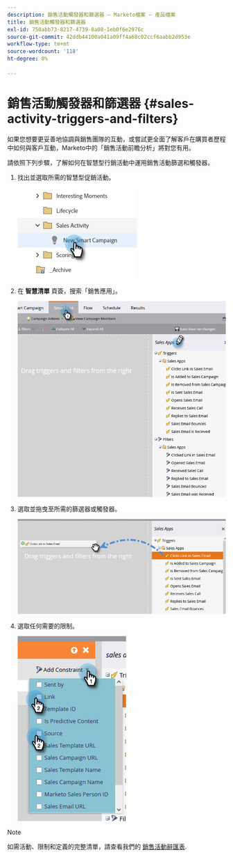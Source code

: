 ```yaml
---
description: 銷售活動觸發器和篩選器 — Marketo檔案 — 產品檔案
title: 銷售活動觸發器和篩選器
exl-id: 750abb73-8217-4739-8a08-1eb0f6e2976c
source-git-commit: 42ddb44100a041a09ff4a68c02ccf6aabb2d953e
workflow-type: tm+mt
source-wordcount: '118'
ht-degree: 0%

---
```


# 銷售活動觸發器和篩選器 {#sales-activity-triggers-and-filters}

如果您想要更妥善地協調與銷售團隊的互動，或嘗試更全面了解客戶在購買者歷程中如何與客戶互動，Marketo中的「銷售活動前瞻分析」將對您有用。

請依照下列步驟，了解如何在智慧型行銷活動中運用銷售活動篩選和觸發器。

1. 找出並選取所需的智慧型促銷活動。

   ![](assets/sales-activity-triggers-and-filters-1.png)

1. 在 **智慧清單** 頁簽，搜索「銷售應用」。

   ![](assets/sales-activity-triggers-and-filters-2.png)

1. 選取並拖曳至所需的篩選器或觸發器。

   ![](assets/sales-activity-triggers-and-filters-3.png)

1. 選取任何需要的限制。

   ![](assets/sales-activity-triggers-and-filters-4.png)

>[!NOTE]
>
>如需活動、限制和定義的完整清單，請查看我們的 [銷售活動辭匯表](/help/marketo/product-docs/marketo-sales-connect/marketo/sales-activity-glossary.md).

